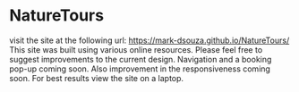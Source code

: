 # NatureTours
visit the site at the following url: https://mark-dsouza.github.io/NatureTours/
This site was built using various online resources. Please feel free to suggest improvements to the current design. Navigation and a booking pop-up coming soon. Also improvement in the responsiveness coming soon. For best results view the site on a laptop.
